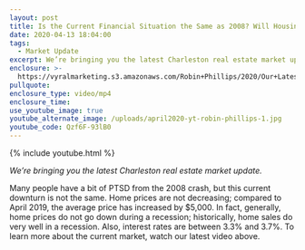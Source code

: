 ```yaml
---
layout: post
title: Is the Current Financial Situation the Same as 2008? Will Housing Prices Drop?
date: 2020-04-13 18:04:00
tags:
  - Market Update
excerpt: We’re bringing you the latest Charleston real estate market update.
enclosure: >-
  https://vyralmarketing.s3.amazonaws.com/Robin+Phillips/2020/Our+Latest+Charleston+Market+Update.mp4
pullquote:
enclosure_type: video/mp4
enclosure_time:
use_youtube_image: true
youtube_alternate_image: /uploads/april2020-yt-robin-phillips-1.jpg
youtube_code: Qzf6F-93lB0
---
```


{% include youtube.html %}

*We’re bringing you the latest Charleston real estate market update.*

Many people have a bit of PTSD from the 2008 crash, but this current downturn is not the same. Home prices are not decreasing; compared to April 2019, the average price has increased by $5,000. In fact, generally, home prices do not go down during a recession; historically, home sales do very well in a recession. Also, interest rates are between 3.3% and 3.7%. To learn more about the current market, watch our latest video above.&nbsp;